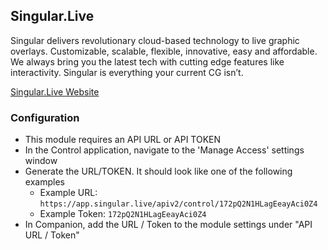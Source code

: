 ## Singular.Live

Singular delivers revolutionary cloud-based technology to live graphic overlays. Customizable, scalable, flexible, innovative, easy and affordable. We always bring you the latest tech with cutting edge features like interactivity. Singular is everything your current CG isn’t.

[Singular.Live Website](https://www.singular.live/)

### Configuration

- This module requires an API URL or API TOKEN
- In the Control application, navigate to the 'Manage Access' settings window
- Generate the URL/TOKEN. It should look like one of the following examples
  - Example URL: `https://app.singular.live/apiv2/control/172pQ2N1HLagEeayAci0Z4`
  - Example Token: `172pQ2N1HLagEeayAci0Z4`
- In Companion, add the URL / Token to the module settings under "API URL / Token"
